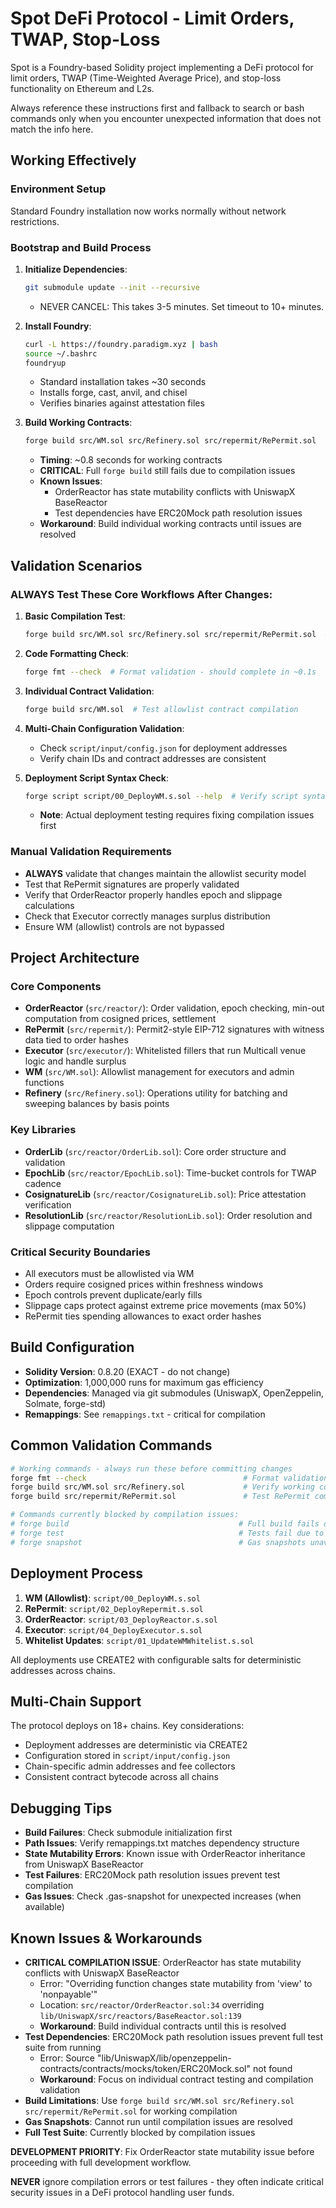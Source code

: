 # Spot DeFi Protocol - Limit Orders, TWAP, Stop-Loss

Spot is a Foundry-based Solidity project implementing a DeFi protocol for limit orders, TWAP (Time-Weighted Average Price), and stop-loss functionality on Ethereum and L2s.

Always reference these instructions first and fallback to search or bash commands only when you encounter unexpected information that does not match the info here.

## Working Effectively

### Environment Setup
Standard Foundry installation now works normally without network restrictions.

### Bootstrap and Build Process
1. **Initialize Dependencies**:
   ```bash
   git submodule update --init --recursive
   ```
   - NEVER CANCEL: This takes 3-5 minutes. Set timeout to 10+ minutes.

2. **Install Foundry**:
   ```bash
   curl -L https://foundry.paradigm.xyz | bash
   source ~/.bashrc
   foundryup
   ```
   - Standard installation takes ~30 seconds
   - Installs forge, cast, anvil, and chisel
   - Verifies binaries against attestation files

3. **Build Working Contracts**:
   ```bash
   forge build src/WM.sol src/Refinery.sol src/repermit/RePermit.sol
   ```
   - **Timing**: ~0.8 seconds for working contracts
   - **CRITICAL**: Full `forge build` still fails due to compilation issues
   - **Known Issues**: 
     - OrderReactor has state mutability conflicts with UniswapX BaseReactor
     - Test dependencies have ERC20Mock path resolution issues
   - **Workaround**: Build individual working contracts until issues are resolved

## Validation Scenarios

### ALWAYS Test These Core Workflows After Changes:

1. **Basic Compilation Test**:
   ```bash
   forge build src/WM.sol src/Refinery.sol src/repermit/RePermit.sol  # Should complete in ~0.8s
   ```

2. **Code Formatting Check**:
   ```bash
   forge fmt --check  # Format validation - should complete in ~0.1s
   ```

3. **Individual Contract Validation**:
   ```bash
   forge build src/WM.sol  # Test allowlist contract compilation
   ```

4. **Multi-Chain Configuration Validation**:
   - Check `script/input/config.json` for deployment addresses
   - Verify chain IDs and contract addresses are consistent

5. **Deployment Script Syntax Check**:
   ```bash
   forge script script/00_DeployWM.s.sol --help  # Verify script syntax
   ```
   - **Note**: Actual deployment testing requires fixing compilation issues first

### Manual Validation Requirements
- **ALWAYS** validate that changes maintain the allowlist security model
- Test that RePermit signatures are properly validated
- Verify that OrderReactor properly handles epoch and slippage calculations
- Check that Executor correctly manages surplus distribution
- Ensure WM (allowlist) controls are not bypassed

## Project Architecture

### Core Components
- **OrderReactor** (`src/reactor/`): Order validation, epoch checking, min-out computation from cosigned prices, settlement
- **RePermit** (`src/repermit/`): Permit2-style EIP-712 signatures with witness data tied to order hashes  
- **Executor** (`src/executor/`): Whitelisted fillers that run Multicall venue logic and handle surplus
- **WM** (`src/WM.sol`): Allowlist management for executors and admin functions
- **Refinery** (`src/Refinery.sol`): Operations utility for batching and sweeping balances by basis points

### Key Libraries
- **OrderLib** (`src/reactor/OrderLib.sol`): Core order structure and validation
- **EpochLib** (`src/reactor/EpochLib.sol`): Time-bucket controls for TWAP cadence
- **CosignatureLib** (`src/reactor/CosignatureLib.sol`): Price attestation verification
- **ResolutionLib** (`src/reactor/ResolutionLib.sol`): Order resolution and slippage computation

### Critical Security Boundaries
- All executors must be allowlisted via WM
- Orders require cosigned prices within freshness windows
- Epoch controls prevent duplicate/early fills
- Slippage caps protect against extreme price movements (max 50%)
- RePermit ties spending allowances to exact order hashes

## Build Configuration
- **Solidity Version**: 0.8.20 (EXACT - do not change)
- **Optimization**: 1,000,000 runs for maximum gas efficiency
- **Dependencies**: Managed via git submodules (UniswapX, OpenZeppelin, Solmate, forge-std)
- **Remappings**: See `remappings.txt` - critical for compilation

## Common Validation Commands
```bash
# Working commands - always run these before committing changes
forge fmt --check                                   # Format validation (~0.1s)
forge build src/WM.sol src/Refinery.sol             # Verify working contracts compile (~0.8s)
forge build src/repermit/RePermit.sol               # Test RePermit compilation (~0.8s)

# Commands currently blocked by compilation issues:
# forge build                                      # Full build fails due to OrderReactor state mutability issues
# forge test                                       # Tests fail due to ERC20Mock path resolution issues
# forge snapshot                                   # Gas snapshots unavailable until build works
```

## Deployment Process
1. **WM (Allowlist)**: `script/00_DeployWM.s.sol`
2. **RePermit**: `script/02_DeployRepermit.s.sol` 
3. **OrderReactor**: `script/03_DeployReactor.s.sol`
4. **Executor**: `script/04_DeployExecutor.s.sol`
5. **Whitelist Updates**: `script/01_UpdateWMWhitelist.s.sol`

All deployments use CREATE2 with configurable salts for deterministic addresses across chains.

## Multi-Chain Support
The protocol deploys on 18+ chains. Key considerations:
- Deployment addresses are deterministic via CREATE2
- Configuration stored in `script/input/config.json`
- Chain-specific admin addresses and fee collectors
- Consistent contract bytecode across all chains

## Debugging Tips
- **Build Failures**: Check submodule initialization first
- **Path Issues**: Verify remappings.txt matches dependency structure  
- **State Mutability Errors**: Known issue with OrderReactor inheritance from UniswapX BaseReactor
- **Test Failures**: ERC20Mock path resolution issues prevent test compilation
- **Gas Issues**: Check .gas-snapshot for unexpected increases (when available)

## Known Issues & Workarounds
- **CRITICAL COMPILATION ISSUE**: OrderReactor has state mutability conflicts with UniswapX BaseReactor
  - Error: "Overriding function changes state mutability from 'view' to 'nonpayable'"
  - Location: `src/reactor/OrderReactor.sol:34` overriding `lib/UniswapX/src/reactors/BaseReactor.sol:139`
  - **Workaround**: Build individual contracts until this is resolved
- **Test Dependencies**: ERC20Mock path resolution issues prevent full test suite from running
  - Error: Source "lib/UniswapX/lib/openzeppelin-contracts/contracts/mocks/token/ERC20Mock.sol" not found
  - **Workaround**: Focus on individual contract testing and compilation validation
- **Build Limitations**: Use `forge build src/WM.sol src/Refinery.sol src/repermit/RePermit.sol` for working compilation
- **Gas Snapshots**: Cannot run until compilation issues are resolved
- **Full Test Suite**: Currently blocked by compilation issues

**DEVELOPMENT PRIORITY**: Fix OrderReactor state mutability issue before proceeding with full development workflow.

**NEVER** ignore compilation errors or test failures - they often indicate critical security issues in a DeFi protocol handling user funds.
